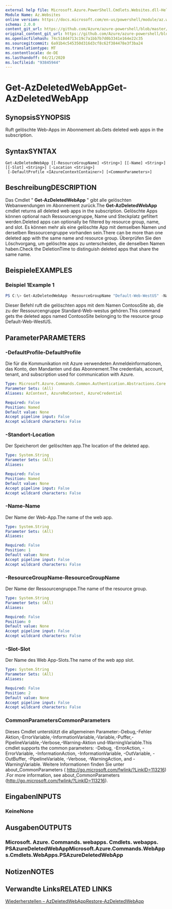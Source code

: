 ```yaml
---
external help file: Microsoft.Azure.PowerShell.Cmdlets.Websites.dll-Help.xml
Module Name: Az.Websites
online version: https://docs.microsoft.com/en-us/powershell/module/az.websites/get-azdeletedwebapp
schema: 2.0.0
content_git_url: https://github.com/Azure/azure-powershell/blob/master/src/Websites/Websites/help/Get-AzDeletedWebApp.md
original_content_git_url: https://github.com/Azure/azure-powershell/blob/master/src/Websites/Websites/help/Get-AzDeletedWebApp.md
ms.openlocfilehash: 74c518d4713c19c7a1bb7b7d0b3341e164e22c35
ms.sourcegitcommit: 6a91b4c545350d316d3cf8c62f384478e3f3ba24
ms.translationtype: MT
ms.contentlocale: de-DE
ms.lasthandoff: 04/21/2020
ms.locfileid: "93845944"
---
```

# <span data-ttu-id="725b1-101">Get-AzDeletedWebApp</span><span class="sxs-lookup"><span data-stu-id="725b1-101">Get-AzDeletedWebApp</span></span>

## <span data-ttu-id="725b1-102">Synopsis</span><span class="sxs-lookup"><span data-stu-id="725b1-102">SYNOPSIS</span></span>
<span data-ttu-id="725b1-103">Ruft gelöschte Web-Apps im Abonnement ab.</span><span class="sxs-lookup"><span data-stu-id="725b1-103">Gets deleted web apps in the subscription.</span></span>

## <span data-ttu-id="725b1-104">Syntax</span><span class="sxs-lookup"><span data-stu-id="725b1-104">SYNTAX</span></span>

```
Get-AzDeletedWebApp [[-ResourceGroupName] <String>] [[-Name] <String>] [[-Slot] <String>] [-Location <String>]
 [-DefaultProfile <IAzureContextContainer>] [<CommonParameters>]
```

## <span data-ttu-id="725b1-105">Beschreibung</span><span class="sxs-lookup"><span data-stu-id="725b1-105">DESCRIPTION</span></span>
<span data-ttu-id="725b1-106">Das Cmdlet " **Get-AzDeletedWebApp** " gibt alle gelöschten Webanwendungen im Abonnement zurück.</span><span class="sxs-lookup"><span data-stu-id="725b1-106">The **Get-AzDeletedWebApp** cmdlet returns all deleted web apps in the subscription.</span></span> <span data-ttu-id="725b1-107">Gelöschte Apps können optional nach Ressourcengruppe, Name und Steckplatz gefiltert werden.</span><span class="sxs-lookup"><span data-stu-id="725b1-107">Deleted apps can optionally be filtered by resource group, name, and slot.</span></span> <span data-ttu-id="725b1-108">Es können mehr als eine gelöschte App mit demselben Namen und derselben Ressourcengruppe vorhanden sein.</span><span class="sxs-lookup"><span data-stu-id="725b1-108">There can be more than one deleted app with the same name and resource group.</span></span> <span data-ttu-id="725b1-109">Überprüfen Sie den Löschvorgang, um gelöschte apps zu unterscheiden, die denselben Namen haben.</span><span class="sxs-lookup"><span data-stu-id="725b1-109">Check the DeletionTime to distinguish deleted apps that share the same name.</span></span>

## <span data-ttu-id="725b1-110">Beispiele</span><span class="sxs-lookup"><span data-stu-id="725b1-110">EXAMPLES</span></span>

### <span data-ttu-id="725b1-111">Beispiel 1</span><span class="sxs-lookup"><span data-stu-id="725b1-111">Example 1</span></span>
```powershell
PS C:\> Get-AzDeletedWebApp -ResourceGroupName "Default-Web-WestUS" -Name "ContosoSite"
```

<span data-ttu-id="725b1-112">Dieser Befehl ruft die gelöschten apps mit dem Namen ContosoSite ab, die zu der Ressourcengruppe Standard-Web-westus gehören.</span><span class="sxs-lookup"><span data-stu-id="725b1-112">This command gets the deleted apps named ContosoSite belonging to the resource group Default-Web-WestUS.</span></span>

## <span data-ttu-id="725b1-113">Parameter</span><span class="sxs-lookup"><span data-stu-id="725b1-113">PARAMETERS</span></span>

### <span data-ttu-id="725b1-114">-DefaultProfile</span><span class="sxs-lookup"><span data-stu-id="725b1-114">-DefaultProfile</span></span>
<span data-ttu-id="725b1-115">Die für die Kommunikation mit Azure verwendeten Anmeldeinformationen, das Konto, den Mandanten und das Abonnement.</span><span class="sxs-lookup"><span data-stu-id="725b1-115">The credentials, account, tenant, and subscription used for communication with Azure.</span></span>

```yaml
Type: Microsoft.Azure.Commands.Common.Authentication.Abstractions.Core.IAzureContextContainer
Parameter Sets: (All)
Aliases: AzContext, AzureRmContext, AzureCredential

Required: False
Position: Named
Default value: None
Accept pipeline input: False
Accept wildcard characters: False
```

### <span data-ttu-id="725b1-116">-Standort</span><span class="sxs-lookup"><span data-stu-id="725b1-116">-Location</span></span>
<span data-ttu-id="725b1-117">Der Speicherort der gelöschten app.</span><span class="sxs-lookup"><span data-stu-id="725b1-117">The location of the deleted app.</span></span>

```yaml
Type: System.String
Parameter Sets: (All)
Aliases:

Required: False
Position: Named
Default value: None
Accept pipeline input: False
Accept wildcard characters: False
```

### <span data-ttu-id="725b1-118">-Name</span><span class="sxs-lookup"><span data-stu-id="725b1-118">-Name</span></span>
<span data-ttu-id="725b1-119">Der Name der Web-App.</span><span class="sxs-lookup"><span data-stu-id="725b1-119">The name of the web app.</span></span>

```yaml
Type: System.String
Parameter Sets: (All)
Aliases:

Required: False
Position: 1
Default value: None
Accept pipeline input: False
Accept wildcard characters: False
```

### <span data-ttu-id="725b1-120">-ResourceGroupName</span><span class="sxs-lookup"><span data-stu-id="725b1-120">-ResourceGroupName</span></span>
<span data-ttu-id="725b1-121">Der Name der Ressourcengruppe.</span><span class="sxs-lookup"><span data-stu-id="725b1-121">The name of the resource group.</span></span>

```yaml
Type: System.String
Parameter Sets: (All)
Aliases:

Required: False
Position: 0
Default value: None
Accept pipeline input: False
Accept wildcard characters: False
```

### <span data-ttu-id="725b1-122">-Slot</span><span class="sxs-lookup"><span data-stu-id="725b1-122">-Slot</span></span>
<span data-ttu-id="725b1-123">Der Name des Web App-Slots.</span><span class="sxs-lookup"><span data-stu-id="725b1-123">The name of the web app slot.</span></span>

```yaml
Type: System.String
Parameter Sets: (All)
Aliases:

Required: False
Position: 2
Default value: None
Accept pipeline input: False
Accept wildcard characters: False
```

### <span data-ttu-id="725b1-124">CommonParameters</span><span class="sxs-lookup"><span data-stu-id="725b1-124">CommonParameters</span></span>
<span data-ttu-id="725b1-125">Dieses Cmdlet unterstützt die allgemeinen Parameter:-Debug,-Fehler Aktion,-ErrorVariable,-InformationVariable,-Variable,-Puffer,-PipelineVariable,-Verbose,-Warning-Aktion und-WarningVariable.</span><span class="sxs-lookup"><span data-stu-id="725b1-125">This cmdlet supports the common parameters: -Debug, -ErrorAction, -ErrorVariable, -InformationAction, -InformationVariable, -OutVariable, -OutBuffer, -PipelineVariable, -Verbose, -WarningAction, and -WarningVariable.</span></span> <span data-ttu-id="725b1-126">Weitere Informationen finden Sie unter about_CommonParameters ( http://go.microsoft.com/fwlink/?LinkID=113216) .</span><span class="sxs-lookup"><span data-stu-id="725b1-126">For more information, see about_CommonParameters (http://go.microsoft.com/fwlink/?LinkID=113216).</span></span>

## <span data-ttu-id="725b1-127">Eingaben</span><span class="sxs-lookup"><span data-stu-id="725b1-127">INPUTS</span></span>

### <span data-ttu-id="725b1-128">Keine</span><span class="sxs-lookup"><span data-stu-id="725b1-128">None</span></span>

## <span data-ttu-id="725b1-129">Ausgaben</span><span class="sxs-lookup"><span data-stu-id="725b1-129">OUTPUTS</span></span>

### <span data-ttu-id="725b1-130">Microsoft. Azure. Commands. webapps. Cmdlets. webapps. PSAzureDeletedWebApp</span><span class="sxs-lookup"><span data-stu-id="725b1-130">Microsoft.Azure.Commands.WebApps.Cmdlets.WebApps.PSAzureDeletedWebApp</span></span>

## <span data-ttu-id="725b1-131">Notizen</span><span class="sxs-lookup"><span data-stu-id="725b1-131">NOTES</span></span>

## <span data-ttu-id="725b1-132">Verwandte Links</span><span class="sxs-lookup"><span data-stu-id="725b1-132">RELATED LINKS</span></span>

[<span data-ttu-id="725b1-133">Wiederherstellen – AzDeletedWebApp</span><span class="sxs-lookup"><span data-stu-id="725b1-133">Restore-AzDeletedWebApp</span></span>](./Restore-AzDeletedWebApp.md)